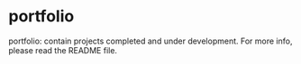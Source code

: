 # portfolio
portfolio: contain projects completed and under development. For more info, please read the README file.
